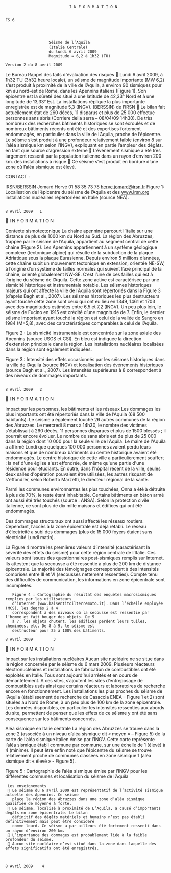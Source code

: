                                 I N F O R M A T I O N

                                                                                                               FS 6




                       Séisme de l’Aquila
                       (Italie Centrale)
                       du lundi 6 avril 2009
                       Magnitude = 6,2 à 1h32 (TU)
                                                                                 Version 2 du 8 avril 2009



 Le Bureau             Rappel des faits
 d'évaluation
 des risques            Lundi 6 avril 2009, à 1h32 TU (3h32 heure locale), un séisme de magnitude
                        importante (MW 6,2) s’est produit à proximité de la ville de l’Aquila, à environ 90
 sismiques pour
                        km au nord-est de Rome, dans les Apennins italiens (Figure 1). Son épicentre est
 la sûreté des          situé à une latitude de 42,33° Nord et à une longitude de 13,33° Est. La
 installations          réplique la plus importante enregistrée est de magnitude 5,3 (INGV).
 (BERSSIN) de l’IRSN
                        Le bilan fait actuellement état de 260 décès, 11 disparus et plus de 25 000
 effectue               personnes sans abris (Corriere della serra – 08/04/09 14h30). De très nombreux
 des recherches         bâtiments historiques se sont écroulés et de nombreux bâtiments récents ont été
 et des expertises      fortement endommagés, en particulier dans la ville de l’Aquila, proche de
                        l’épicentre. Le séisme s’est produit à une profondeur relativement faible (environ 8
 sur l’aléa sismique    km selon l’INGV), expliquant en partie l’ampleur des dégâts.
 en tant que source
 d’agression externe    L’événement sismique a été très largement ressenti par la population italienne dans
                        un rayon d’environ 200 km.
 des installations
 à risque               Ce séisme s’est produit en bordure d’une zone où l’aléa sismique est élevé.




CONTACT :

IRSN/BERSSIN
Jomard Hervé
01 58 35 73 78
herve.jomard@irsn.fr
                                   Figure 1: Localisation de l’épicentre du séisme de l’Aquila et des
www.irsn.org                             installations nucléaires répertoriées en Italie (source NEA).


                                                                                                   8 Avril 2009   1
                                     I N F O R M A T I O N

Contexte sismotectonique
La chaîne apennine parcourt l’Italie sur une distance de plus de 1000 km du Nord au Sud. La région des Abruzzes,
frappée par le séisme de l’Aquila, appartient au segment central de cette chaîne (Figure 2).
Les Apennins appartiennent à un système géologique complexe (tectonique alpine) qui résulte de la subduction de
la plaque Adriatique sous la plaque Eurasienne. Depuis environ 5 millions d’années, cette chaîne subit un
mouvement tectonique en extension, orientée NE-SW, à l’origine d’un système de failles normales qui suivent
l’axe principal de la chaîne, orienté globalement NW-SE. C’est l’une de ces failles qui est à l’origine du séisme de
l’Aquila.
Cette zone active est caractérisée par une sismicité historique et instrumentale notable. Les séismes historiques
majeurs qui ont affecté la ville de l’Aquila sont répertoriés dans la Figure 3 (d’après Bagh et al., 2007). Les
séismes historiques les plus destructeurs ayant touché cette zone sont ceux qui ont eu lieu en 1349, 1461 et 1703
avec des magnitudes estimées entre 6,5 et 7,2 (INGV). Un peu plus loin, le séisme de Fucino en 1915 est crédité
d’une magnitude de 7. Enfin, le dernier séisme important ayant touché la région est celui de la vallée de Sangro
en 1984 (M=5,8), avec des caractéristiques comparables à celui de l’Aquila.




Figure 2 : La sismicité instrumentale est concentrée
sur la zone axiale des Apennins (source USGS et CSI).
En bleu est indiquée la direction d’extension principale
dans la région. Les installations nucléaires localisées
dans la région sont également indiquées.




Figure 3 : Intensité des effets occasionnés par les
séismes historiques dans la ville de l’Aquila (source
INGV) et localisation des événements historiques
(source Bagh et al., 2007). Les intensités supérieures
à 8 correspondent à des niveaux de dommages
importants.

                                                                                                         8 Avril 2009   2
                                     I N F O R M A T I O N


Impact sur les personnes, les bâtiments et les réseaux
Les dommages les plus importants ont été répertoriés dans la ville de l’Aquila (68 500 habitants). Le séisme a
également touché 26 autres communes de la région des Abruzzes. Le mercredi 8 mars à 14h30, le nombre des
victimes s’établissait à 260 décès, 11 personnes disparues et plus de 1500 blessés ; il pourrait encore évoluer. Le
nombre de sans abris est de plus de 25 000 dans la région dont 10 000 pour la seule ville de l’Aquila.
Le maire de l'Aquila a affirmé Lundi que quelques 100 000 personnes avaient perdu leurs maisons et que de
nombreux bâtiments du centre historique avaient été endommagés. Le centre historique de cette ville a
particulièrement souffert : la nef d'une église s'est effondrée, de même qu'une partie d'une résidence pour
étudiants. En outre, dans l'hôpital récent de la ville, seules deux salles d'opération pouvaient être utilisées, les
autres risquant de s'effondrer, selon Roberto Marzetti, le directeur régional de la santé.

Parmi les communes environnantes les plus touchées, Onna a été à détruite à plus de 70%, le reste étant
inhabitable. Certains bâtiments en béton armé ont aussi été très touchés (source : ANSA). Selon la protection
civile italienne, ce sont plus de dix mille maisons et édifices qui ont été endommagés.

Des dommages structuraux ont aussi affecté les réseaux routiers. Cependant, l’accès à la zone épicentrale est
déjà rétabli. Le réseau d’électricité a subi des dommages (plus de 15 000 foyers étaient sans electricité Lundi
matin).

La Figure 4 montre les premières valeurs d’intensité (caractérisant la sévérité des effets du séisme) pour cette
région centrale de l’Italie. Ces valeurs sont issues des questionnaires post-sismiques remplis sur Internet. Ils
attestent que la secousse a été ressentie à plus de 200 km de distance épicentrale. La majorité des témoignages
correspondent à des intensités comprises entre III et VI (secousses nettement ressenties). Compte tenu des
difficultés de communication, les informations en zone épicentrale sont incomplètes.




       Figure 4 : Cartographie du résultat des enquêtes macrosismiques remplies par les utilisateurs
       d’internet (www.haisentitoilterremoto.it). Dans l’échelle employée (MCS), les degrés 2 à 4
       correspondent à des niveaux où la secousse est ressentie par l’homme et fait bouger des objets. De 5
       à 7, les objets chutent, les édifices perdent leurs tuiles, cheminées, etc. De 8 à 9, le séisme est
       destructeur pour 25 à 100% des bâtiments.
                                                                                                  8 Avril 2009         3
                                      I N F O R M A T I O N


Impact sur les installations nucléaires
Aucun site nucléaire ne se situe dans la région concernée par le séisme du 6 mars 2009.
Plusieurs réacteurs électronucléaires et installations de fabrication de combustibles ont été exploités en Italie. Tous
sont aujourd’hui arrêtés et en cours de démantèlement. A ces sites, s’ajoutent les sites d’entreposage de
combustibles usés ainsi que certains réacteurs et laboratoires de recherche encore en fonctionnement.
Les installations les plus proches du séisme de l’Aquila (établissement de recherche de Casaccia ENEA – Figure 1 et 2)
sont situées au Nord de Rome, à un peu plus de 100 km de la zone épicentrale. Les données disponibles, en
particulier les intensités ressenties aux abords du site, permettent de penser que les effets de ce séisme y ont été
sans conséquence sur les bâtiments concernés.

Aléa sismique en Italie centrale
La région des Abruzzes se trouve dans la zone 2 (associée à un niveau d’aléa sismique dit « moyen » – Figure 5) de la
carte de l’aléa sismique italien émise par l’INGV. Cette carte représente l’aléa sismique établi commune par
commune, sur une échelle de 1 (élevé) à 4 (minime). Il peut être enfin noté que l’épicentre du séisme se trouve
relativement proche de communes classées en zone sismique 1 (aléa sismique dit « élevé » - Figure 5).




   Figure 5 : Cartographie de l’aléa sismique émise par l’INGV pour les différentes communes et localisation du
   séisme de l’Aquila



     Les enseignements
      Le séisme du 6 avril 2009 est représentatif de l’activité sismique actuelle des Apennins. Ce séisme
       place la région des Abruzzes dans une zone d’aléa sismique qualifiée de moyenne à forte.
      Le séisme, localisé à proximité de L’Aquila, a causé d’importants dégâts en zone épicentrale. Le bilan
       définitif des dégâts matériels et humains n’est pas établi définitivement mais peut être considéré
       comme lourd. Ce séisme a par ailleurs été fortement ressenti dans un rayon d’environ 200 km.
      L’importance des dommages est probablement liée à la faible profondeur du séisme.
      Aucun site nucléaire n’est situé dans la zone dans laquelle des effets significatifs ont été enregistrés.


                                                                                                          8 Avril 2009    4
